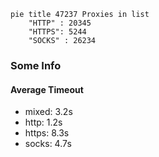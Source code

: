 
```mermaid
pie title 47237 Proxies in list
    "HTTP" : 20345
    "HTTPS": 5244
    "SOCKS" : 26234
```

### Some Info
#### Average Timeout

- mixed: 3.2s
- http: 1.2s
- https: 8.3s
- socks: 4.7s